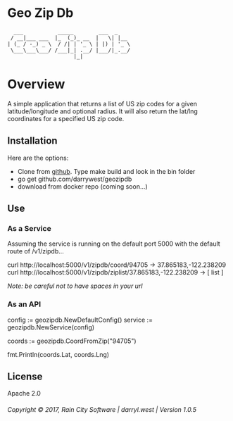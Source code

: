 # Geo Zip Db

```
  ___           _____        ___  _    
 / __|___ ___  |_  (_)_ __  |   \| |__ 
| (_ / -_) _ \  / /| | '_ \ | |) | '_ \
 \___\___\___/ /___|_| .__/ |___/|_.__/
                     |_|               
```

# Overview

A simple application that returns a list of US zip codes for a given latitude/longitude and optional radius.  It will also return the lat/lng coordinates for a specified US zip code.

## Installation

Here are the options:

* Clone from [github](https://github.com/darrylwest/geozipdb).  Type make build and look in the bin folder
* go get github.com/darrywest/geozipdb 
* download from docker repo (coming soon...)

## Use

### As a Service

Assuming the service is running on the default port 5000 with the default route of /v1/zipdb...

curl http://localhost:5000/v1/zipdb/coord/94705 -> 37.865183,-122.238209
curl http://localhost:5000/v1/zipdb/ziplist/37.865183,-122.238209 -> [ list ]

_Note: be careful not to have spaces in your url_

### As an API

config := geozipdb.NewDefaultConfig()
service := geozipdb.NewService(config)

coords := geozipdb.CoordFromZip("94705")

fmt.Println(coords.Lat, coords.Lng)

## License

Apache 2.0

###### Copyright © 2017, Rain City Software | darryl.west | Version 1.0.5

